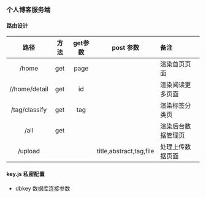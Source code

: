 ### 个人博客服务端

#### 路由设计

|   路径          | 方法  | get参数 |        post 参数           |       备注       |
|:--------------:| :---:| :------:| :---------------------:   | :---------------|
| /home          | get  |  page   |                           |   渲染首页页面     |
| //home/detail  | get  |  id     |                           |  渲染阅读更多页面  |
|  /tag/classify | get  |  tag    |                           |  渲染标签分类页     |
|  /all          | get  |         |                           |  渲染后台数据管理页 |
|  /upload       |      |         | title,abstract,tag,file   |  处理上传数据页面 |


#### key.js 私密配置
- dbkey 数据库连接参数